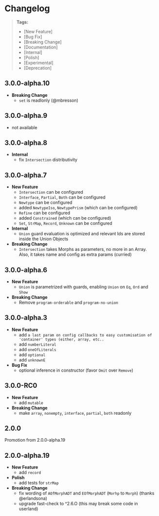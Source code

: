 # Changelog

> **Tags:**
>
> - [New Feature]
> - [Bug Fix]
> - [Breaking Change]
> - [Documentation]
> - [Internal]
> - [Polish]
> - [Experimental]
> - [Deprecation]


## 3.0.0-alpha.10

- **Breaking Change**
  - `set` is readlonly (@mbresson)

## 3.0.0-alpha.9

- not available

## 3.0.0-alpha.8

- **Internal**
  - fix `Intersection` distributivity

## 3.0.0-alpha.7

- **New Feature**
  - `Intersection` can be configured
  - `Interface`, `Partial`, `Both` can be configured
  - `Newtype`  can be configured
  - added `NewtypeIso`, `NewtypePrism` (which can be configured)
  - `Refine`  can be configured
  - added `Constrained` (which can be configured)
  - `Set`, `StrMap`, `Record`, `Unknown` can be configured
- **Internal**
  - `Union` guard evaluation is optimized and relevant Ids are stored inside the Union Objects
- **Breaking Change**
  - `Intersection` takes Morphs as parameters, no more in an Array. Also, it takes name and config as extra params (curried)

## 3.0.0-alpha.6

- **New Feature**
  - `Union` is parametrized with guards, enabling `Union` on `Eq`, `Ord` and `Show`
- **Breaking Change**
  - Remove `program-orderable` and `program-no-union`

## 3.0.0-alpha.3

- **New Feature**
  - add `a last param on config callbacks to easy customisation of 'container' types (either, array, etc..`
  - add `numberLiteral`
  - add `oneOfLiterals`
  - add `optional`
  - add `unknownE`
- **Bug Fix**
  - optional inference in constructor (favor `Omit` over `Remove`)

## 3.0.0-RC0

- **New Feature**
  - add `mutable`
- **Breaking Change**
  - make `array`, `nonempty`, `interface`, `partial`, `both` readonly

## 2.0.0

Promotion from 2.0.0-alpha.19

## 2.0.0-alpha.19

- **New Feature**
  - add `record`
- **Polish**
  - add tests for `strMap`
- **Breaking Change**
  - fix wording of `AOfMorphADT` and `EOfMorphADT` (`Morhp` to `Morph`) (thanks @erlandsona)
  - upgrade fast-check to ^2.6.O (this may break some code in userland)
